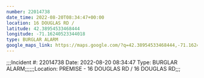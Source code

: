```yaml
---
number: 22014738
date_time: 2022-08-20T08:34:47+00:00
location: 16 DOUGLAS RD / 
latitude: 42.38954533468444
longitude: -71.16240523344018
type: BURGLAR ALARM
google_maps_link: https://maps.google.com/?q=42.38954533468444,-71.16240523344018
---
```


;;;Incident #: 22014738   Date: 2022-08-20 08:34:47    Type: BURGLAR ALARM;;;;;;Location: PREMISE - 16 DOUGLAS RD / 16 DOUGLAS RD;;;
